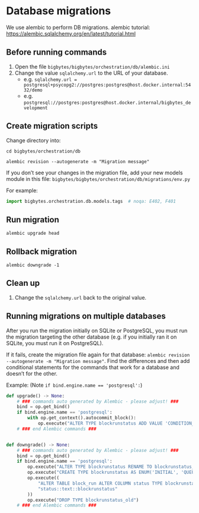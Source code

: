 # Database migrations

We use alembic to perform DB migrations. alembic tutorial: https://alembic.sqlalchemy.org/en/latest/tutorial.html

## Before running commands

1. Open the file `bigbytes/bigbytes/orchestration/db/alembic.ini`
1. Change the value `sqlalchemy.url` to the URL of your database.
    - e.g. `sqlalchemy.url = postgresql+psycopg2://postgres:postgres@host.docker.internal:5432/demo`
    - e.g. `postgresql://postgres:postgres@host.docker.internal/bigbytes_development`

## Create migration scripts

Change directory into:

```
cd bigbytes/orchestration/db
```


```
alembic revision --autogenerate -m "Migration message"
```

If you don’t see your changes in the migration file, add your new models module in this
file: `bigbytes/bigbytes/orchestration/db/migrations/env.py`

For example:

```python
import bigbytes.orchestration.db.models.tags  # noqa: E402, F401
```

## Run migration

```
alembic upgrade head
```

## Rollback migration

```
alembic downgrade -1
```

## Clean up

1. Change the `sqlalchemy.url` back to the original value.

## Running migrations on multiple databases

After you run the migration initially on SQLite or PostgreSQL,
you must run the migration targeting the other database (e.g. if you initially ran it on SQLite,
you must run it on PostgreSQL).

If it fails, create the migration file again for that database:
`alembic revision --autogenerate -m "Migration message"`. Find the differences and then add
conditional statements for the commands that work for a database and doesn’t for the other.

Example: (Note `if bind.engine.name == 'postgresql':`)

```python
def upgrade() -> None:
    # ### commands auto generated by Alembic - please adjust! ###
    bind = op.get_bind()
    if bind.engine.name == 'postgresql':
        with op.get_context().autocommit_block():
            op.execute("ALTER TYPE blockrunstatus ADD VALUE 'CONDITION_FAILED'")
    # ### end Alembic commands ###


def downgrade() -> None:
    # ### commands auto generated by Alembic - please adjust! ###
    bind = op.get_bind()
    if bind.engine.name == 'postgresql':
        op.execute("ALTER TYPE blockrunstatus RENAME TO blockrunstatus_old")
        op.execute("CREATE TYPE blockrunstatus AS ENUM('INITIAL', 'QUEUED', 'RUNNING', 'COMPLETED', 'FAILED', 'CANCELLED', 'UPSTREAM_FAILED')")
        op.execute((
            "ALTER TABLE block_run ALTER COLUMN status TYPE blockrunstatus USING "
            "status::text::blockrunstatus"
        ))
        op.execute("DROP TYPE blockrunstatus_old")
    # ### end Alembic commands ###

```
